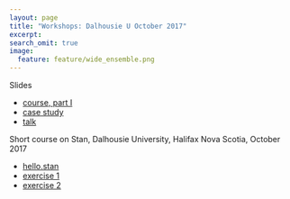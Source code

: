 ```yaml
---
layout: page
title: "Workshops: Dalhousie U October 2017"
excerpt:
search_omit: true
image:
  feature: feature/wide_ensemble.png
---
```


Slides



- [course, part I](/workshops/halifax2017/halifax-1.pdf)
- [case study](hier-models-meetup-2017.pdf)
- [talk](stan-overview.pdf)

Short course on Stan, Dalhousie University, Halifax Nova Scotia, October 2017

- [hello.stan](/workshops/halifax2017/hello.stan)
- [exercise 1](/workshops/halifax2017/exercise_1.html)
- [exercise 2](/workshops/halifax2017/exercise_2.html)
